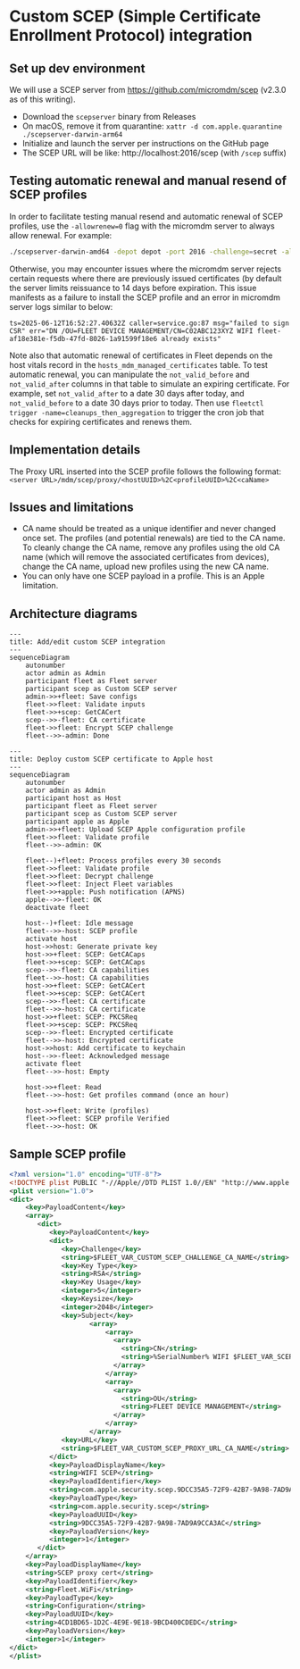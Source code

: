# Custom SCEP (Simple Certificate Enrollment Protocol) integration

## Set up dev environment

We will use a SCEP server from https://github.com/micromdm/scep (v2.3.0 as of this writing).

- Download the `scepserver` binary from Releases
- On macOS, remove it from quarantine: `xattr -d com.apple.quarantine ./scepserver-darwin-arm64`
- Initialize and launch the server per instructions on the GitHub page
- The SCEP URL will be like: http://localhost:2016/scep (with `/scep` suffix)

## Testing automatic renewal and manual resend of SCEP profiles

In order to facilitate testing manual resend and automatic renewal of SCEP profiles, 
use the `-allowrenew=0` flag with the micromdm server to always allow renewal. For example:
```bash
./scepserver-darwin-amd64 -depot depot -port 2016 -challenge=secret -allowrenew=0
```

Otherwise, you may encounter issues where the micromdm server rejects certain requests where there are
previously issued certificates (by default the server limits reissuance to 14 days before expiration.
This issue manifests as a failure to install the SCEP profile and an error in micromdm server logs similar to below:
```
ts=2025-06-12T16:52:27.40632Z caller=service.go:87 msg="failed to sign CSR" err="DN /OU=FLEET DEVICE MANAGEMENT/CN=C02ABC123XYZ WIFI fleet-af18e381e-f5db-47fd-8026-1a91599f18e6 already exists"
```

Note also that automatic renewal of certificates in Fleet depends on the host vitals record in the
`hosts_mdm_managed_certificates` table. To test automatic renewal, you can manipulate the
`not_valid_before` and `not_valid_after` columns in that table to simulate an expiring certificate.
For example, set `not_valid_after` to a date 30 days after today, and `not_valid_before` to a date
30 days prior to today. Then use `fleetctl trigger -name=cleanups_then_aggregation` to trigger the
cron job that checks for expiring certificates and renews them.

## Implementation details

The Proxy URL inserted into the SCEP profile follows the following format: `<server URL>/mdm/scep/proxy/<hostUUID>%2C<profileUUID>%2C<caName>`

## Issues and limitations

- CA name should be treated as a unique identifier and never changed once set. The profiles (and potential renewals) are tied to the CA name. To cleanly change the CA name, remove any profiles using the old CA name (which will remove the associated certificates from devices), change the CA name, upload new profiles using the new CA name.
- You can only have one SCEP payload in a profile. This is an Apple limitation.

## Architecture diagrams

```mermaid
---
title: Add/edit custom SCEP integration
---
sequenceDiagram
    autonumber
    actor admin as Admin
    participant fleet as Fleet server
    participant scep as Custom SCEP server
    admin->>+fleet: Save configs
    fleet->>fleet: Validate inputs
    fleet->>+scep: GetCACert
    scep-->>-fleet: CA certificate
    fleet->>fleet: Encrypt SCEP challenge
    fleet-->>-admin: Done
```

```mermaid
---
title: Deploy custom SCEP certificate to Apple host
---
sequenceDiagram
    autonumber
    actor admin as Admin
    participant host as Host
    participant fleet as Fleet server
    participant scep as Custom SCEP server
    participant apple as Apple
    admin->>+fleet: Upload SCEP Apple configuration profile
    fleet->>fleet: Validate profile
    fleet-->>-admin: OK

    fleet--)+fleet: Process profiles every 30 seconds
    fleet->>fleet: Validate profile
    fleet->>fleet: Decrypt challenge
    fleet->>fleet: Inject Fleet variables
    fleet->>+apple: Push notification (APNS)
    apple-->>-fleet: OK
    deactivate fleet

    host--)+fleet: Idle message
    fleet-->>-host: SCEP profile
    activate host
    host->>host: Generate private key
    host->>+fleet: SCEP: GetCACaps
    fleet->>+scep: SCEP: GetCACaps
    scep-->>-fleet: CA capabilities
    fleet-->>-host: CA capabilities
    host->>+fleet: SCEP: GetCACert
    fleet->>+scep: SCEP: GetCACert
    scep-->>-fleet: CA certificate
    fleet-->>-host: CA certificate
    host->>+fleet: SCEP: PKCSReq
    fleet->>+scep: SCEP: PKCSReq
    scep-->>-fleet: Encrypted certificate
    fleet-->>-host: Encrypted certificate
    host->>host: Add certificate to keychain
    host-->>-fleet: Acknowledged message
    activate fleet
    fleet-->>-host: Empty

    host->>+fleet: Read
    fleet-->>-host: Get profiles command (once an hour)
    
    host->>+fleet: Write (profiles)
    fleet->>fleet: SCEP profile Verified
    fleet-->>-host: OK
```

## Sample SCEP profile

```xml
<?xml version="1.0" encoding="UTF-8"?>
<!DOCTYPE plist PUBLIC "-//Apple//DTD PLIST 1.0//EN" "http://www.apple.com/DTDs/PropertyList-1.0.dtd">
<plist version="1.0">
<dict>
    <key>PayloadContent</key>
    <array>
       <dict>
          <key>PayloadContent</key>
          <dict>
             <key>Challenge</key>
             <string>$FLEET_VAR_CUSTOM_SCEP_CHALLENGE_CA_NAME</string>
             <key>Key Type</key>
             <string>RSA</string>
             <key>Key Usage</key>
             <integer>5</integer>
             <key>Keysize</key>
             <integer>2048</integer>
             <key>Subject</key>
                    <array>
                        <array>
                          <array>
                            <string>CN</string>
                            <string>%SerialNumber% WIFI $FLEET_VAR_SCEP_RENEWAL_ID</string>
                          </array>
                        </array>
                        <array>
                          <array>
                            <string>OU</string>
                            <string>FLEET DEVICE MANAGEMENT</string>
                          </array>
                        </array>
                    </array>
             <key>URL</key>
             <string>$FLEET_VAR_CUSTOM_SCEP_PROXY_URL_CA_NAME</string>
          </dict>
          <key>PayloadDisplayName</key>
          <string>WIFI SCEP</string>
          <key>PayloadIdentifier</key>
          <string>com.apple.security.scep.9DCC35A5-72F9-42B7-9A98-7AD9A9CCA3AC</string>
          <key>PayloadType</key>
          <string>com.apple.security.scep</string>
          <key>PayloadUUID</key>
          <string>9DCC35A5-72F9-42B7-9A98-7AD9A9CCA3AC</string>
          <key>PayloadVersion</key>
          <integer>1</integer>
       </dict>
    </array>
    <key>PayloadDisplayName</key>
    <string>SCEP proxy cert</string>
    <key>PayloadIdentifier</key>
    <string>Fleet.WiFi</string>
    <key>PayloadType</key>
    <string>Configuration</string>
    <key>PayloadUUID</key>
    <string>4CD1BD65-1D2C-4E9E-9E18-9BCD400CDEDC</string>
    <key>PayloadVersion</key>
    <integer>1</integer>
</dict>
</plist>
```
